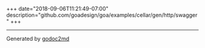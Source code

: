 +++
date="2018-09-06T11:21:49-07:00"
description="github.com/goadesign/goa/examples/cellar/gen/http/swagger"
+++

- - -
Generated by [godoc2md](https://godoc.org/github.com/davecheney/godoc2md)
